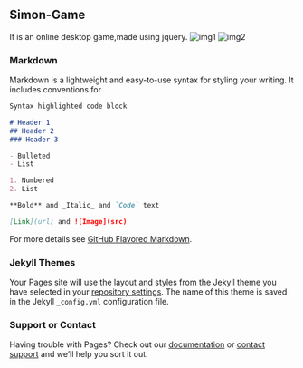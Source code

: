 ## Simon-Game

It is an online desktop game,made using jquery.
![img1](https://user-images.githubusercontent.com/64326790/107110065-eb64b580-686a-11eb-8cdb-4f9459496f9d.png)
![img2](https://user-images.githubusercontent.com/64326790/107110067-ed2e7900-686a-11eb-98d6-e65df20178f8.png)



### Markdown

Markdown is a lightweight and easy-to-use syntax for styling your writing. It includes conventions for

```markdown
Syntax highlighted code block

# Header 1
## Header 2
### Header 3

- Bulleted
- List

1. Numbered
2. List

**Bold** and _Italic_ and `Code` text

[Link](url) and ![Image](src)
```

For more details see [GitHub Flavored Markdown](https://guides.github.com/features/mastering-markdown/).

### Jekyll Themes

Your Pages site will use the layout and styles from the Jekyll theme you have selected in your [repository settings](https://github.com/rahulyadav150/simon-game/settings). The name of this theme is saved in the Jekyll `_config.yml` configuration file.

### Support or Contact

Having trouble with Pages? Check out our [documentation](https://docs.github.com/categories/github-pages-basics/) or [contact support](https://github.com/contact) and we’ll help you sort it out.
